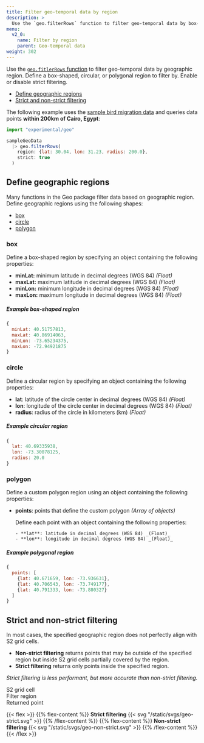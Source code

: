 ```yaml
---
title: Filter geo-temporal data by region
description: >
  Use the `geo.filterRows` function to filter geo-temporal data by box-shaped, circular, or polygonal geographic regions.
menu:
  v2_0:
    name: Filter by region
    parent: Geo-temporal data
weight: 302
---
```


Use the [`geo.fitlerRows` function](/v2.0/reference/flux/stdlib/geo/filterrows/)
to filter geo-temporal data by geographic region.
Define a box-shaped, circular, or polygonal region to filter by.
Enable or disable strict filtering.

- [Define geographic regions](#define-geographic-regions)
- [Strict and non-strict filtering](#strict-and-non-strict-filtering)

The following example uses the [sample bird migration data](/v2.0/query-data/flux/geo/#sample-data)
and queries data points **within 200km of Cairo, Egypt**:

```js
import "experimental/geo"

sampleGeoData
  |> geo.filterRows(
    region: {lat: 30.04, lon: 31.23, radius: 200.0},
    strict: true
  )
```

## Define geographic regions
Many functions in the Geo package filter data based on geographic region.
Define geographic regions using the following shapes:

- [box](#box)
- [circle](#circle)
- [polygon](#polygon)

### box
Define a box-shaped region by specifying an object containing the following properties:

- **minLat:** minimum latitude in decimal degrees (WGS 84) _(Float)_
- **maxLat:** maximum latitude in decimal degrees (WGS 84) _(Float)_
- **minLon:** minimum longitude in decimal degrees (WGS 84) _(Float)_
- **maxLon:** maximum longitude in decimal degrees (WGS 84) _(Float)_

##### Example box-shaped region
```js
{
  minLat: 40.51757813,
  maxLat: 40.86914063,
  minLon: -73.65234375,
  maxLon: -72.94921875
}
```

### circle
Define a circular region by specifying an object containing the following properties:

- **lat**: latitude of the circle center in decimal degrees (WGS 84) _(Float)_
- **lon**: longitude of the circle center in decimal degrees (WGS 84) _(Float)_
- **radius**:  radius of the circle in kilometers (km) _(Float)_

##### Example circular region
```js
{
  lat: 40.69335938,
  lon: -73.30078125,
  radius: 20.0
}
```

### polygon
Define a custom polygon region using an object containing the following properties:

- **points**: points that define the custom polygon _(Array of objects)_

    Define each point with an object containing the following properties:

      - **lat**: latitude in decimal degrees (WGS 84) _(Float)_
      - **lon**: longitude in decimal degrees (WGS 84) _(Float)_

##### Example polygonal region
```js
{
  points: [
    {lat: 40.671659, lon: -73.936631},
    {lat: 40.706543, lon: -73.749177},
    {lat: 40.791333, lon: -73.880327}
  ]
}
```

## Strict and non-strict filtering
In most cases, the specified geographic region does not perfectly align with S2 grid cells.

- **Non-strict filtering** returns points that may be outside of the specified region but
  inside S2 grid cells partially covered by the region.
- **Strict filtering** returns only points inside the specified region.

_Strict filtering is less performant, but more accurate than non-strict filtering._

<span class="key-geo-cell"></span> S2 grid cell  
<span class="key-geo-region"></span> Filter region  
<span class="key-geo-point"></span> Returned point

{{< flex >}}
{{% flex-content %}}
**Strict filtering**
{{< svg "/static/svgs/geo-strict.svg" >}}
{{% /flex-content %}}
{{% flex-content %}}
**Non-strict filtering**
{{< svg "/static/svgs/geo-non-strict.svg" >}}
{{% /flex-content %}}
{{< /flex >}}
